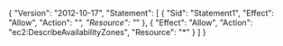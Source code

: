{
    "Version": "2012-10-17",
    "Statement": [
        {
            "Sid": "Statement1",
            "Effect": "Allow",
            "Action": "*", 
            "Resource": "*"
        },
        {
            "Effect": "Allow",
            "Action": "ec2:DescribeAvailabilityZones",
            "Resource": "*"
        }
    ]
}


